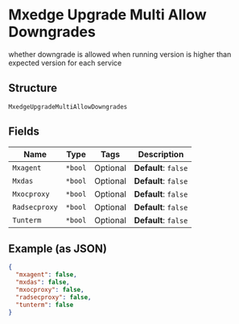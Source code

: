 
# Mxedge Upgrade Multi Allow Downgrades

whether downgrade is allowed when running version is higher than expected version for each service

## Structure

`MxedgeUpgradeMultiAllowDowngrades`

## Fields

| Name | Type | Tags | Description |
|  --- | --- | --- | --- |
| `Mxagent` | `*bool` | Optional | **Default**: `false` |
| `Mxdas` | `*bool` | Optional | **Default**: `false` |
| `Mxocproxy` | `*bool` | Optional | **Default**: `false` |
| `Radsecproxy` | `*bool` | Optional | **Default**: `false` |
| `Tunterm` | `*bool` | Optional | **Default**: `false` |

## Example (as JSON)

```json
{
  "mxagent": false,
  "mxdas": false,
  "mxocproxy": false,
  "radsecproxy": false,
  "tunterm": false
}
```

